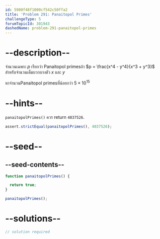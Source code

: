 ```yaml
---
id: 5900f48f1000cf542c50ffa2
title: 'Problem 291: Panaitopol Primes'
challengeType: 5
forumTopicId: 301943
dashedName: problem-291-panaitopol-primes
---
```


# --description--

จำนวนเฉพาะ $p$ เรียกว่า Panaitopol primesถ้า $p = \frac{x^4 - y^4}{x^3 + y^3}$ สำหรับจำนวนเต็มบวกบางตัว $x$ และ $y$

หาจำนวนPanaitopol primesที่น้อยกว่า $5 × {10}^{15}$

# --hints--

`panaitopolPrimes()` ควร return `4037526`.

```js
assert.strictEqual(panaitopolPrimes(), 4037526);
```

# --seed--

## --seed-contents--

```js
function panaitopolPrimes() {

  return true;
}

panaitopolPrimes();
```

# --solutions--

```js
// solution required
```
